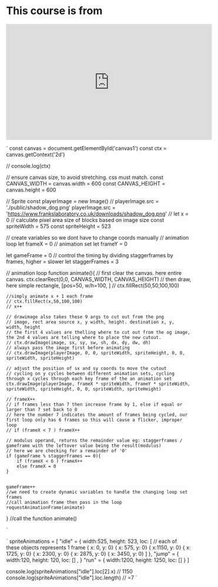# This course is from

<iframe width="560" height="315" src="https://www.youtube.com/embed/GFO_txvwK_c?si=Ke_hN-gXTV42yetO" title="YouTube video player" frameborder="0" allow="accelerometer; autoplay; clipboard-write; encrypted-media; gyroscope; picture-in-picture; web-share" referrerpolicy="strict-origin-when-cross-origin" allowfullscreen></iframe>

`
const canvas = document.getElementById('canvas1')
const ctx = canvas.getContext('2d')

// console.log(ctx)

// ensure canvas size, to avoid stretching. css must match.
const CANVAS_WIDTH = canvas.width = 600
const CANVAS_HEIGHT = canvas.height = 600

// Sprite
const playerImage = new Image()
// playerImage.src = './public/shadow_dog.png'
playerImage.src = '<https://www.frankslaboratory.co.uk/downloads/shadow_dog.png>'
// let x = 0
// calculate pixel area size of blocks based on image size
const spriteWidth = 575
const spriteHeight = 523

// create variables so we dont have to change coords manually
// animation loop
let frameX = 0
// animation set
let frameY = 0

let gameFrame = 0
// control the timing by dividing staggerframes by frames, higher = slower
let staggerFrames = 3

// animation loop
function animate(){
    // first clear the canvas. here entire canvas.
    ctx.clearRect(0,0, CANVAS_WIDTH, CANVAS_HEIGHT)
    // then draw, here simple rectangle, [pos=50, w/h=100, ]
    // ctx.fillRect(50,50,100,100)

    //simply animate x + 1 each frame
    // ctx.fillRect(x,50,100,100)
    // x++

    // drawimage also takes these 9 args to cut out from the png
    // image, rect area source x, y width, height. destination x, y, width, height
    // the first 4 values are thelling where to cut out from the og image, the 2nd 4 values are telling where to place the new cutout.
    // ctx.drawImage(image, sx, sy, sw, sh, dx, dy, dw, dh)
    // always pass the image first before animating
    // ctx.drawImage(playerImage, 0, 0, spriteWidth, spriteHeight, 0, 0, spriteWidth, spriteHeight)
    
    // adjust the position of sx and sy coords to move the cutout
    // cycling on y cycles between different animation sets, cycling through x cycles through each key frame of the an animation set
    ctx.drawImage(playerImage, frameX * spriteWidth, frameY * spriteWidth, spriteWidth, spriteHeight, 0, 0, spriteWidth, spriteHeight)

    // frameX++ 
    // if frames less than 7 then increase frame by 1, else if equal or larger than 7 set back to 0
    // here the number 7 indicates the amount of frames being cycled, our first loop only has 6 frames so this will cause a flicker, improper loop
    // if (frameX < 7 ) frameX++

    // modulus operand, returns the remainder value eg: staggerframes / gameframe with the leftover value being the result(modulus)
    // here we are checking for a remainder of '0'
    if (gameFrame % staggerFrames == 0){
        if (frameX < 6 ) frameX++
        else frameX = 0
    }
   

    gameFrame++
    //we need to create dynamic variables to handle the changing loop set frames
    //call animation frame then pass in the loop
    requestAnimationFrame(animate)

}
//call the function
animate()

`

`
spriteAnimations = [
    "idle" = {
        width:525,
        height: 523,
        loc: [
            // each of these objects represents 1 frame
            { x: 0, y: 0}
            { x: 575, y: 0}
            { x:1150, y: 0}
            { x: 1725, y: 0}
            { x: 2300, y: 0}
            { x: 2875, y: 0}
            { x: 3450, y: 0}
        ]
    },
    "jump" = {
        width:120,
        height: 120,
        loc: []
,    }
    "run" = {
        width:1200,
        height: 1250,
        loc: []
    }
]

console.log(spriteAnimations["idle"].loc[2].x) // 1150
console.log(spriteAnimations["idle"].loc.length) // =7
`
